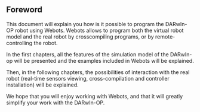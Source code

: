 ## Foreword

This document will explain you how is it possible to program the DARwIn-OP robot
using Webots. Webots allows to program both the virtual robot model and the real
robot by crosscompiling programs, or by remote-controlling the robot.

In the first chapters, all the features of the simulation model of the DARwIn-op
will be presented and the examples included in Webots will be explained.

Then, in the following chapters, the possibilities of interaction with the real
robot (real-time sensors viewing, cross-compilation and controller installation)
will be explained.

We hope that you will enjoy working with Webots, and that it will greatly
simplify your work with the DARwIn-OP.

